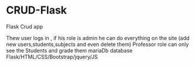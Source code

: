 # CRUD-Flask
Flask Crud app

Thew user logs in , if his role is admin he can do everything on the site (add new users,students,subjects and even delete them)
Professor role can only see the Students and grade them
mariaDb database
Flask/HTML/CSS/Bootstrap/jquery/JS
